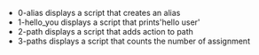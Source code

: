 - 0-alias displays a script that creates an alias
- 1-hello_you displays a script that prints'hello user'
- 2-path displays a script that adds action to path
- 3-paths displays a script that counts the number of assignment
